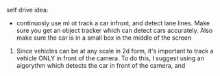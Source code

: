 self drive idea:
- continuosly use ml ot track a car infront, and detect lane lines. Make sure you get an object tracker which can detect cars accurately. Also make sure the car is in a small box in the middle of the screen

1. Since vehicles can be at any scale in 2d form, it's important to track a vehicle ONLY in front of the camera. To do this, I suggest using an algorythm which detects the car in front of the camera, and 
